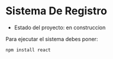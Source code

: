 <h1>Sistema De Registro</h1>

- Estado del proyecto: en construccion
  
Para ejecutar el sistema debes poner:

```npm install react```
